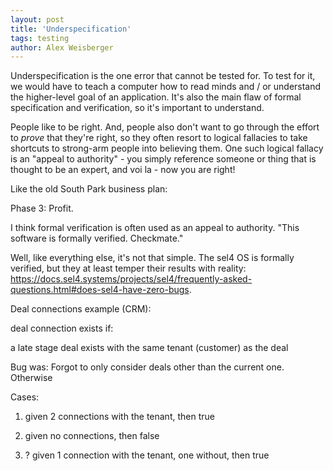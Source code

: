 ```yaml
---
layout: post
title: 'Underspecification'
tags: testing
author: Alex Weisberger
---
```


Underspecification is the one error that cannot be tested for. To test for it, we would have to teach a computer how to read minds and / or understand the higher-level goal of an application. It's also the main flaw of formal specification and verification, so it's important to understand.

People like to be right. And, people also don't want to go through the effort to _prove_ that they're right, so they often resort to logical fallacies to take shortcuts to strong-arm people into believing them. One such logical fallacy is an "appeal to authority" - you simply reference someone or thing that is thought to be an expert, and voi la - now you are right!

Like the old South Park business plan:

Phase 3: Profit.

I think formal verification is often used as an appeal to authority. "This software is formally verified. Checkmate."

Well, like everything else, it's not that simple. The sel4 OS is formally verified, but they at least temper their results with reality: https://docs.sel4.systems/projects/sel4/frequently-asked-questions.html#does-sel4-have-zero-bugs.

Deal connections example (CRM):

deal connection exists if:

a late stage deal exists with the same tenant (customer) as the deal

Bug was: Forgot to only consider deals other than the current one. Otherwise

Cases:

1) given 2 connections with the tenant, then true

2) given no connections, then false

3) ? given 1 connection with the tenant, one without, then true



